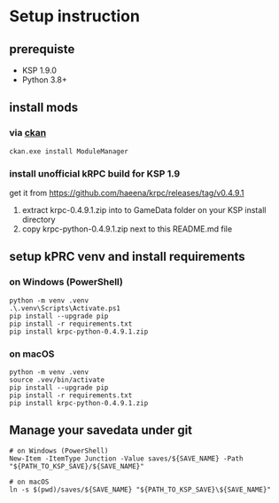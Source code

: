 # Setup instruction

## prerequiste

* KSP 1.9.0
* Python 3.8+

## install mods

### via [ckan](https://github.com/KSP-CKAN/CKAN/wiki/User-guide)

```
ckan.exe install ModuleManager
```

### install unofficial kRPC build for KSP 1.9

get it from https://github.com/haeena/krpc/releases/tag/v0.4.9.1

1. extract krpc-0.4.9.1.zip into to GameData folder on your KSP install directory
2. copy krpc-python-0.4.9.1.zip next to this README.md file


## setup kPRC venv and install requirements

### on Windows (PowerShell)
```
python -m venv .venv
.\.venv\Scripts\Activate.ps1
pip install --upgrade pip
pip install -r requirements.txt
pip install krpc-python-0.4.9.1.zip
```

### on macOS

```
python -m venv .venv
source .vev/bin/activate
pip install --upgrade pip
pip install -r requirements.txt
pip install krpc-python-0.4.9.1.zip
```

## Manage your savedata under git
```
# on Windows (PowerShell)
New-Item -ItemType Junction -Value saves/${SAVE_NAME} -Path "${PATH_TO_KSP_SAVE}/${SAVE_NAME}"

# on macOS
ln -s $(pwd)/saves/${SAVE_NAME} "${PATH_TO_KSP_SAVE}\${SAVE_NAME}"
```